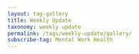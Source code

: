 ```yaml
---
layout: tag-gallery
title: Weekly Update
taxonomy: weekly update
permalink: /tags/weekly-update/gallery/
subscribe-tag: Mental Work Health
---
```

